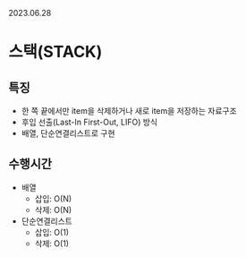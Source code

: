 2023.06.28 

# 스택(STACK)

## 특징

- 한 쪽 끝에서만 item을 삭제하거나 새로 item을 저장하는 자료구조
- 후입 선출(Last-In First-Out, LIFO) 방식
- 배열, 단순연결리스트로 구현

## 수행시간

- 배열
    - 삽입: O(N)
    - 삭제: O(N)
- 단순연결리스트
    - 삽입: O(1)
    - 삭제: O(1)
